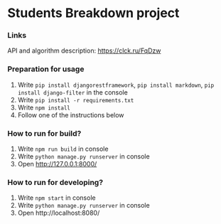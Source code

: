 # Students Breakdown project

### Links
API and algorithm description: https://clck.ru/FqDzw

### Preparation for usage
1. Write `pip install djangorestframework`, `pip install markdown`, `pip install django-filter` in the console
2. Write `pip install -r requirements.txt`
3. Write `npm install`
4. Follow one of the instructions below

### How to run for build?
1. Write `npm run build` in console
2. Write `python manage.py runserver` in console
3. Open http://127.0.0.1:8000/ 

### How to run for developing?
1. Write `npm start` in console
2. Write `python manage.py runserver` in console
3. Open http://localhost:8080/
